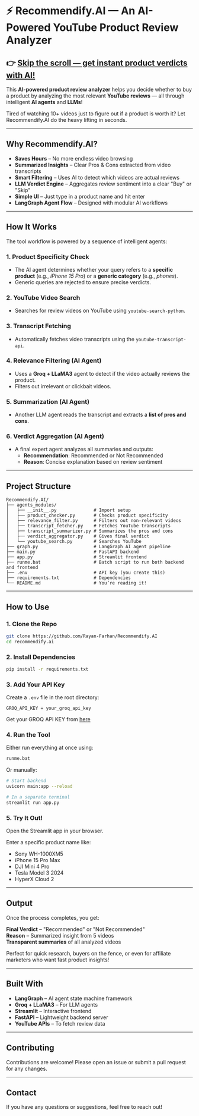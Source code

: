 # ⚡ Recommendify.AI — An AI-Powered YouTube Product Review Analyzer

## 👉 **[Skip the scroll — get instant product verdicts with AI!](https://github.com/Rayan-Farhan/Recommendify.AI)**

This **AI-powered product review analyzer** helps you decide whether to buy a product by analyzing the most relevant **YouTube reviews** — all through intelligent **AI agents** and **LLMs**!

Tired of watching 10+ videos just to figure out if a product is worth it? Let Recommendify.AI do the heavy lifting in seconds.



---

## Why Recommendify.AI?

- **Saves Hours** – No more endless video browsing
- **Summarized Insights** – Clear Pros & Cons extracted from video transcripts
- **Smart Filtering** – Uses AI to detect which videos are actual reviews
- **LLM Verdict Engine** – Aggregates review sentiment into a clear "Buy" or "Skip"
- **Simple UI** – Just type in a product name and hit enter
- **LangGraph Agent Flow** – Designed with modular AI workflows

---

## How It Works

The tool workflow is powered by a sequence of intelligent agents:

### 1. Product Specificity Check
- The AI agent determines whether your query refers to a **specific product** (e.g., *iPhone 15 Pro*) or a **generic category** (e.g., *phones*).
- Generic queries are rejected to ensure precise verdicts.

### 2. YouTube Video Search
- Searches for review videos on YouTube using `youtube-search-python`.

### 3. Transcript Fetching
- Automatically fetches video transcripts using the `youtube-transcript-api`.

### 4. Relevance Filtering (AI Agent)
- Uses a **Groq + LLaMA3** agent to detect if the video actually reviews the product.
- Filters out irrelevant or clickbait videos.

### 5. Summarization (AI Agent)
- Another LLM agent reads the transcript and extracts a **list of pros and cons**.

### 6. Verdict Aggregation (AI Agent)
- A final expert agent analyzes all summaries and outputs:
  - **Recommendation**: Recommended or Not Recommended
  - **Reason**: Concise explanation based on review sentiment

---

## Project Structure

```
Recommendify.AI/
├── agents_modules/
│   ├── __init__.py              # Import setup
│   ├── product_checker.py       # Checks product specificity
│   ├── relevance_filter.py      # Filters out non-relevant videos
│   ├── transcript_fetcher.py    # Fetches YouTube transcripts
│   ├── transcript_summarizer.py # Summarizes the pros and cons
│   ├── verdict_aggregator.py    # Gives final verdict
│   └── youtube_search.py        # Searches YouTube
├── graph.py                     # LangGraph AI agent pipeline
├── main.py                      # FastAPI backend
├── app.py                       # Streamlit frontend
├── runme.bat                    # Batch script to run both backend and frontend
├── .env                         # API key (you create this)
├── requirements.txt             # Dependencies
└── README.md                    # You’re reading it!
```

---

## How to Use

### 1. Clone the Repo

```bash
git clone https://github.com/Rayan-Farhan/Recommendify.AI
cd recommendify.ai
```

### 2. Install Dependencies

```bash
pip install -r requirements.txt
```

### 3. Add Your API Key

Create a `.env` file in the root directory:

```env
GROQ_API_KEY = your_groq_api_key
```

Get your GROQ API KEY from [here](https://groq.com)

### 4. Run the Tool

Either run everything at once using:

```bash
runme.bat
```

Or manually:

```bash
# Start backend
uvicorn main:app --reload

# In a separate terminal
streamlit run app.py
```

### 5. Try It Out!

Open the Streamlit app in your browser.

Enter a specific product name like:

- Sony WH-1000XM5  
- iPhone 15 Pro Max  
- DJI Mini 4 Pro  
- Tesla Model 3 2024  
- HyperX Cloud 2

---

## Output

Once the process completes, you get:

**Final Verdict** – "Recommended" or "Not Recommended"  
**Reason** – Summarized insight from 5 videos  
**Transparent summaries** of all analyzed videos  

Perfect for quick research, buyers on the fence, or even for affiliate marketers who want fast product insights!

---

## Built With

- **LangGraph** – AI agent state machine framework  
- **Groq + LLaMA3** – For LLM agents  
- **Streamlit** – Interactive frontend  
- **FastAPI** – Lightweight backend server  
- **YouTube APIs** – To fetch review data

---

## **Contributing**

Contributions are welcome! Please open an issue or submit a pull request for any changes. 

---

## **Contact**

If you have any questions or suggestions, feel free to reach out!